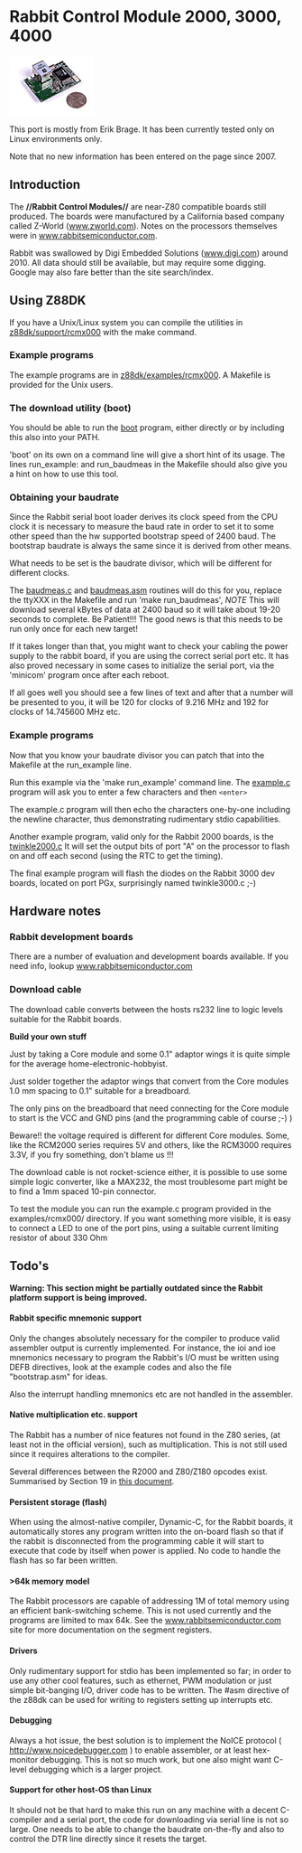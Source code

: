 #  Rabbit Control Module 2000, 3000, 4000

![](images/platform/rcm2200.jpg)


This port is mostly from Erik Brage.
It has been currently tested only on Linux environments only.

Note that no new information has been entered on the page since 2007.

## Introduction

The **//Rabbit Control Modules//** are near-Z80 compatible boards still produced.
The boards were manufactured by a California based company called Z-World (www.zworld.com).
Notes on the processors themselves were in www.rabbitsemiconductor.com.

Rabbit was swallowed by Digi Embedded Solutions (www.digi.com) around 2010.
All data should still be available, but may require some digging.
Google may also fare better than the site search/index.


## Using Z88DK

If you have a Unix/Linux system you can compile the utilities in [z88dk/support/rcmx000](https://raw.githubusercontent.com/z88dk/z88dk/master/support/rcmx000/) with the make command.



### Example programs

The example programs are in [z88dk/examples/rcmx000](https://raw.githubusercontent.com/z88dk/z88dk/master/examples/rcmx000/).
A Makefile is provided for the Unix users.





### The download utility (boot)

You should be able to run the [boot](https://raw.githubusercontent.com/z88dk/z88dk/master/support/rcmx000/boot.c?view=markup) program, either directly or by including this also into your PATH.

'boot' on its own on a command line will give a short hint of its usage.
The lines run_example: and run_baudmeas in the Makefile should also give you a hint on how to use this tool.


### Obtaining your baudrate

Since the Rabbit serial boot loader derives its clock speed from the CPU clock it is necessary to measure the baud rate in order to set it to some other speed than the hw supported bootstrap speed of 2400 baud.  The bootstrap baudrate is always the same since it is derived from other means.

What needs to be set is the baudrate divisor, which will be different for different clocks.

The [baudmeas.c](https://raw.githubusercontent.com/z88dk/z88dk/master/support/rcmx000/baudmeas.c?view=markup) and [baudmeas.asm](https://raw.githubusercontent.com/z88dk/z88dk/master/support/rcmx000/baudmeas.asm?view=markup) routines will do this for you, replace the ttyXXX in the Makefile and run 'make run_baudmeas', *NOTE* This will download several kBytes of data at 2400 baud so it will take about 19-20 seconds to complete.   Be Patient!!!   The good news is that this needs to be run only once for each new target!

If it takes longer than that, you might want to check your cabling the power supply to the rabbit board, if you are using the correct serial port etc.   It has also proved necessary in some cases to initialize the serial port, via the 'minicom' program once after each reboot.

If all goes well you should see a few lines of text and after that a number will be presented to you, it will be 120 for clocks of 9.216 MHz and 192 for clocks of 14.745600 MHz etc.


### Example programs

Now that you know your baudrate divisor you can patch that into the Makefile at the run_example line.

Run this example via the 'make run_example' command line. The [example.c](https://raw.githubusercontent.com/z88dk/z88dk/master/examples/rcmx000/example.c?view=markup) program will ask you to enter a few characters and then `<enter>`

The example.c program will then echo the characters one-by-one including the newline character, thus demonstrating rudimentary stdio capabilities.

Another example program, valid only for the Rabbit 2000 boards, is the [twinkle2000.c](https://raw.githubusercontent.com/z88dk/z88dk/master/examples/rcmx000/twinkle2000.c?view=markup) It will set the output bits of port "A" on the processor to flash on and off each second (using the RTC to get the timing).

The final example program will flash the diodes on the Rabbit 3000 dev boards, located on port PGx, surprisingly named twinkle3000.c ;-)



## Hardware notes


### Rabbit development boards

There are a number of evaluation and development boards available.
If you need info, lookup www.rabbitsemiconductor.com


### Download cable

The download cable converts between the hosts rs232 line to logic levels suitable for the Rabbit boards.


**Build your own stuff**

Just by taking a Core module and some 0.1" adaptor wings it is quite simple for the average home-electronic-hobbyist.

Just solder together the adaptor wings that convert from the Core modules 1.0 mm spacing to 0.1" suitable for a breadboard.

The only pins on the breadboard that need connecting for the Core module to start is the VCC and GND pins (and the programming cable of course ;-) )

Beware!! the voltage required is different for different Core modules.
Some, like the RCM2000 series requires 5V and others, like the RCM3000 requires 3.3V, if you fry something, don't blame us !!!

The download cable is not rocket-science either, it is possible to use some simple logic converter, like a MAX232, the most troublesome part might be to find a 1mm spaced 10-pin connector.

To test the module you can run the example.c program provided in the examples/rcmx000/ directory.   If you want something more visible, it is easy to connect a LED to one of the port pins, using a suitable current limiting resistor of about 330 Ohm


## Todo's

**Warning:  This section might be partially outdated since the Rabbit platform support is being improved.**



#### Rabbit specific mnemonic support

Only the changes absolutely necessary for the compiler to produce valid assembler output is currently implemented.
For instance, the ioi and ioe mnemonics necessary to program the Rabbit's I/O must be written using DEFB directives, look at the example codes and also the file "bootstrap.asm" for ideas.

Also the interrupt handling mnemonics etc are not handled in the assembler.

#### Native multiplication etc. support

The Rabbit has a number of nice features not found in the Z80 series, (at least not in the official version), such as multiplication.  This is not still used since it requires alterations to the compiler.

Several differences between the R2000 and Z80/Z180 opcodes exist. Summarised by Section 19 in [this document](https://github.com/z88dk/techdocs/blob/master/rabbit/r2k-0190069_p.pdf).

#### Persistent storage (flash)

When using the almost-native compiler, Dynamic-C, for the Rabbit boards, it automatically stores any program written into the on-board flash so that if the rabbit is disconnected from the programming cable it will start to execute that code by itself when power is applied.   No code to handle the flash has so far been written.

#### >64k memory model

The Rabbit processors are capable of addressing 1M of total memory using an efficient bank-switching scheme.  This is not used currently and the programs are limited to max 64k.
See the www.rabbitsemiconductor.com site for more documentation on the segment registers.

#### Drivers

Only rudimentary support for stdio has been implemented so far; in order to use any other cool features, such as ethernet, PWM modulation or just simple bit-banging I/O, driver code has to be written. The #asm directive of the z88dk can be used for writing to registers setting up interrupts etc.

#### Debugging

Always a hot issue, the best solution is to implement the NoICE protocol ( http://www.noicedebugger.com ) to enable assembler, or at least hex-monitor debugging.
This is not so much work, but one also might want C-level debugging which is a larger project.

#### Support for other host-OS than Linux

It should not be that hard to make this run on any machine with a decent C-compiler and a serial port, the code for downloading via serial line is not so large.  One needs to be able to change the baudrate on-the-fly and also to control the DTR line directly since it resets the target.

